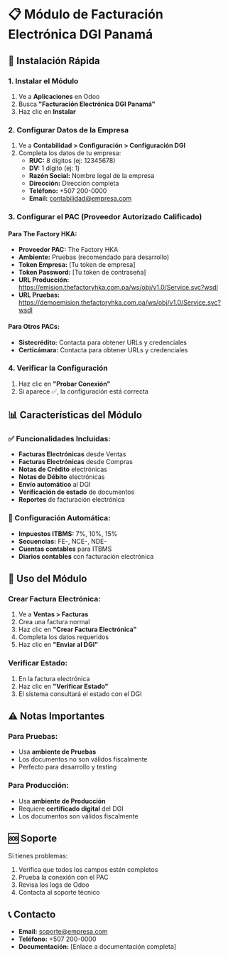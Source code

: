 # 📋 Módulo de Facturación Electrónica DGI Panamá

## 🚀 Instalación Rápida

### 1. Instalar el Módulo
1. Ve a **Aplicaciones** en Odoo
2. Busca **"Facturación Electrónica DGI Panamá"**
3. Haz clic en **Instalar**

### 2. Configurar Datos de la Empresa
1. Ve a **Contabilidad > Configuración > Configuración DGI**
2. Completa los datos de tu empresa:
   - **RUC:** 8 dígitos (ej: 12345678)
   - **DV:** 1 dígito (ej: 1)
   - **Razón Social:** Nombre legal de la empresa
   - **Dirección:** Dirección completa
   - **Teléfono:** +507 200-0000
   - **Email:** contabilidad@empresa.com

### 3. Configurar el PAC (Proveedor Autorizado Calificado)

#### Para The Factory HKA:
- **Proveedor PAC:** The Factory HKA
- **Ambiente:** Pruebas (recomendado para desarrollo)
- **Token Empresa:** [Tu token de empresa]
- **Token Password:** [Tu token de contraseña]
- **URL Producción:** https://emision.thefactoryhka.com.pa/ws/obj/v1.0/Service.svc?wsdl
- **URL Pruebas:** https://demoemision.thefactoryhka.com.pa/ws/obj/v1.0/Service.svc?wsdl

#### Para Otros PACs:
- **Sistecrédito:** Contacta para obtener URLs y credenciales
- **Certicámara:** Contacta para obtener URLs y credenciales

### 4. Verificar la Configuración
1. Haz clic en **"Probar Conexión"**
2. Si aparece ✅, la configuración está correcta

## 📊 Características del Módulo

### ✅ Funcionalidades Incluidas:
- **Facturas Electrónicas** desde Ventas
- **Facturas Electrónicas** desde Compras
- **Notas de Crédito** electrónicas
- **Notas de Débito** electrónicas
- **Envío automático** al DGI
- **Verificación de estado** de documentos
- **Reportes** de facturación electrónica

### 🔧 Configuración Automática:
- **Impuestos ITBMS:** 7%, 10%, 15%
- **Secuencias:** FE-, NCE-, NDE-
- **Cuentas contables** para ITBMS
- **Diarios contables** con facturación electrónica

## 🎯 Uso del Módulo

### Crear Factura Electrónica:
1. Ve a **Ventas > Facturas**
2. Crea una factura normal
3. Haz clic en **"Crear Factura Electrónica"**
4. Completa los datos requeridos
5. Haz clic en **"Enviar al DGI"**

### Verificar Estado:
1. En la factura electrónica
2. Haz clic en **"Verificar Estado"**
3. El sistema consultará el estado con el DGI

## ⚠️ Notas Importantes

### Para Pruebas:
- Usa **ambiente de Pruebas**
- Los documentos no son válidos fiscalmente
- Perfecto para desarrollo y testing

### Para Producción:
- Usa **ambiente de Producción**
- Requiere **certificado digital** del DGI
- Los documentos son válidos fiscalmente

## 🆘 Soporte

Si tienes problemas:
1. Verifica que todos los campos estén completos
2. Prueba la conexión con el PAC
3. Revisa los logs de Odoo
4. Contacta al soporte técnico

## 📞 Contacto

- **Email:** soporte@empresa.com
- **Teléfono:** +507 200-0000
- **Documentación:** [Enlace a documentación completa]